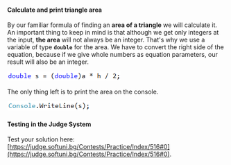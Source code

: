 #### Calculate and print triangle area

By our familiar formula of finding an **area of a triangle** we will calculate it. An important thing to keep in mind is that although we get only integers at the input, **the area** will not always be an integer. That's why we use a variable of type **`double`** for the area. We have to convert the right side of the equation, because if we give whole numbers as equation parameters, our result will also be an integer.

![](/assets/chapter-8-1-images/01.Triangle-area-05.png)

The only thing left is to print the area on the console.

![](/assets/chapter-8-1-images/01.Triangle-area-06.png)

#### Testing in the Judge System

Test your solution here: [https://judge.softuni.bg/Contests/Practice/Index/516#0](https://judge.softuni.bg/Contests/Practice/Index/516#0).
